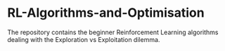 # RL-Algorithms-and-Optimisation
The repository contains the beginner Reinforcement Learning algorithms dealing with the Exploration vs Exploitation dilemma.
